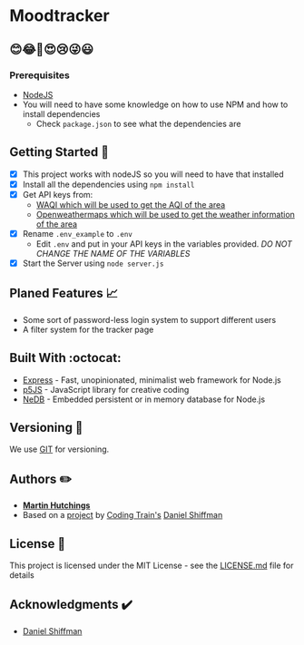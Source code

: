 # Moodtracker
## 😊😂🤣😍😢😜😃

### Prerequisites 
- [NodeJS](https://nodejs.org)
- You will need to have some knowledge on how to use NPM and how to install dependencies
  - Check `package.json` to see what the dependencies are

## Getting Started 🚀
- [x] This project works with nodeJS so you will need to have that installed
- [x] Install all the dependencies using `npm install`
- [x] Get API keys from:
  - [WAQI which will be used to get the AQI of the area ](https://api.waqi.info)
  - [Openweathermaps which will be used to get the weather information of the area ](https://openweathermap.org)
- [x] Rename `.env_example` to `.env`
  - Edit `.env` and put in your API keys in the variables provided. 
  *DO NOT CHANGE THE NAME OF THE VARIABLES*
- [x] Start the Server using `node server.js`

## Planed Features 📈
* Some sort of password-less login system to support different users
* A filter system for the tracker page 

## Built With :octocat:
* [Express](https://expressjs.com/) - Fast, unopinionated, minimalist web framework for Node.js
* [p5JS](https://p5js.org/) - JavaScript library for creative coding
* [NeDB](https://github.com/louischatriot/nedb) - Embedded persistent or in memory database for Node.js


## Versioning 🔨

We use [GIT](https://git-scm.com/) for versioning.

## Authors ✏️

* [**Martin Hutchings**](https://github.com/stribis)
* Based on a [project](https://github.com/CodingTrain/Intro-to-Data-APIs-JS) by [Coding Train's](https://thecodingtrain.com/) [Daniel Shiffman](https://shiffman.net/)


## License 📄

This project is licensed under the MIT License - see the [LICENSE.md](LICENSE.md) file for details

## Acknowledgments ✔️

* [Daniel Shiffman](https://shiffman.net/)